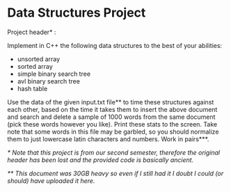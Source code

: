 # Data Structures Project

Project header\* :

Implement in C++ the following data structures to the best of your abilities:
* unsorted array
* sorted array
* simple binary search tree
* avl binary search tree
* hash table

Use the data of the given input.txt file\*\* to time these structures against each other,
based on the time it takes them to insert the above document and search and delete a sample of 1000 words from the
same document (pick these words however you like). Print these stats to the screen.
Take note that some words in this file may be garbled, so you should normalize them to just
lowercase latin characters and numbers. Work in pairs\*\*\*.

*\* Note that this project is from our second semester, therefore the original header has been lost and
the provided code is basically ancient.*

*\*\* This document was 30GB heavy so even if I still had it I doubt I could (or should) have uploaded it here.*
